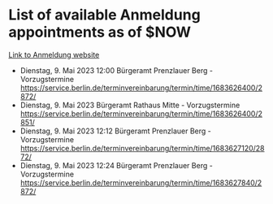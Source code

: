 # List of available Anmeldung appointments as of $NOW
[Link to Anmeldung website](https://service.berlin.de/terminvereinbarung/termin/tag.php?termin=1&anliegen[]=120686&dienstleisterlist=122210,122217,327316,122219,327312,122227,327314,122231,327346,122243,327348,122254,122252,329742,122260,329745,122262,329748,122271,327278,122273,327274,122277,327276,330436,122280,327294,122282,327290,122284,327292,122291,327270,122285,327266,122286,327264,122296,327268,150230,329760,122297,327286,122294,327284,122312,329763,122314,329775,122304,327330,122311,327334,122309,327332,317869,122281,327352,122279,329772,122283,122276,327324,122274,327326,122267,329766,122246,327318,122251,327320,122257,327322,122208,327298,122226,327300&herkunft=http%3A%2F%2Fservice.berlin.de%2Fdienstleistung%2F120686%2F)
- Dienstag, 9. Mai 2023 12:00 Bürgeramt Prenzlauer Berg - Vorzugstermine https://service.berlin.de/terminvereinbarung/termin/time/1683626400/2872/
- Dienstag, 9. Mai 2023  Bürgeramt Rathaus Mitte - Vorzugstermine https://service.berlin.de/terminvereinbarung/termin/time/1683626400/2851/
- Dienstag, 9. Mai 2023 12:12 Bürgeramt Prenzlauer Berg - Vorzugstermine https://service.berlin.de/terminvereinbarung/termin/time/1683627120/2872/
- Dienstag, 9. Mai 2023 12:24 Bürgeramt Prenzlauer Berg - Vorzugstermine https://service.berlin.de/terminvereinbarung/termin/time/1683627840/2872/
